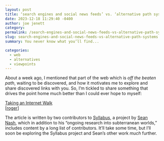 ```yaml
---
layout: post
title: ‘search engines and social news feeds’ vs. ‘alternative path systems’
date: 2023-12-18 11:29:40 -0400
author: joe jenett
category: 
permalink: /search-engines-and-social-news-feeds-vs-alternative-path-systems/
slug: search-engines-and-social-news-feeds-vs-alternative-path-systems
summary: You never know what you’ll find...

categories:
  - web
  - alternatives
  - viewpoints
---
```

<p>
About a week ago, I mentioned that part of the web which is <em>off the beaten path</em>, waiting to be discovered, and how it motivates me to explore and share discovered links with you. So, I’m tickled to share something that drives the point home much better than I could ever hope to myself:
</p>
<p>
<a title="Taking an Internet Walk – Syllabus" href="https://syllabusproject.org/syllabus-for-taking-an-internet-walk/">Taking an Internet Walk</a><br>[<a href="https://pinboard.in/u:roger">roger</a>]
</p>
<p>
The article is written by two contributors to <a title="Syllabus" href="https://syllabusproject.org/">Syllabus</a>, a project by <a title="Sean Nash" href="https://senash.com/">Sean Nash</a>, which in addition to his “ongoing research into subterranean worlds,” includes content by a long list of contributors. It’ll take some time, but I’ll soon be exploring the Syllabus project and Sean’s other work <em>much</em> further.
</p>






<a style="display:none;" href="https://brid.gy/publish/mastodon"><small>(cross-posted to mastodon)</small></a>